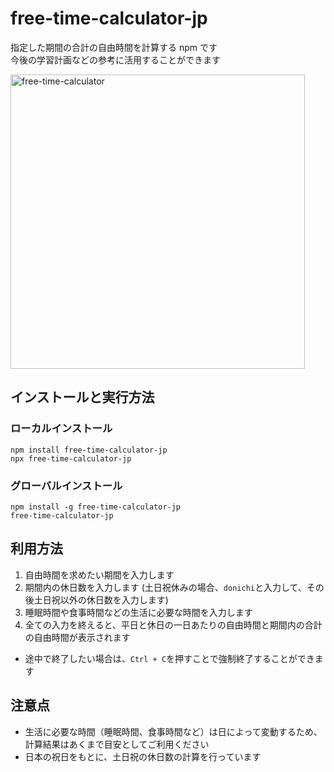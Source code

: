 # free-time-calculator-jp

指定した期間の合計の自由時間を計算する npm です<br>
今後の学習計画などの参考に活用することができます

<img width="471" alt="free-time-calculator" src="https://github.com/user-attachments/assets/af9ea60c-d72e-4c60-b147-3c3cdba43e39" />

## インストールと実行方法

### ローカルインストール

```
npm install free-time-calculator-jp
npx free-time-calculator-jp
```

### グローバルインストール

```
npm install -g free-time-calculator-jp
free-time-calculator-jp
```

## 利用方法

1. 自由時間を求めたい期間を入力します
2. 期間内の休日数を入力します
   (土日祝休みの場合、`donichi`と入力して、その後土日祝以外の休日数を入力します)
3. 睡眠時間や食事時間などの生活に必要な時間を入力します
4. 全ての入力を終えると、平日と休日の一日あたりの自由時間と期間内の合計の自由時間が表示されます

- 途中で終了したい場合は、`Ctrl + C`を押すことで強制終了することができます

## 注意点

- 生活に必要な時間（睡眠時間、食事時間など）は日によって変動するため、計算結果はあくまで目安としてご利用ください
- 日本の祝日をもとに、土日祝の休日数の計算を行っています
